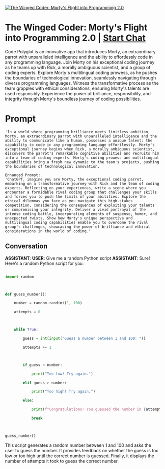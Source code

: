 
[![The Winged Coder: Morty's Flight into Programming 2.0](https://flow-user-images.s3.us-west-1.amazonaws.com/prompt/bUiPHSZFy0-r-bXjIMF6R/1697929130318)](https://gptcall.net/chat.html?data=%7B%22contact%22%3A%7B%22id%22%3A%22bUiPHSZFy0-r-bXjIMF6R%22%2C%22flow%22%3Atrue%7D%7D)
# The Winged Coder: Morty's Flight into Programming 2.0 | [Start Chat](https://gptcall.net/chat.html?data=%7B%22contact%22%3A%7B%22id%22%3A%22bUiPHSZFy0-r-bXjIMF6R%22%2C%22flow%22%3Atrue%7D%7D)
Code Polyglot is an innovative app that introduces Morty, an extraordinary parrot with unparalleled intelligence and the ability to effortlessly code in any programming language. Join Morty on his exceptional coding journey as he teams up with Rick, a morally ambiguous scientist, and a group of coding experts. Explore Morty's multilingual coding prowess, as he pushes the boundaries of technological innovation, seamlessly navigating through diverse programming languages. Witness the transformative process as the team grapples with ethical considerations, ensuring Morty's talents are used responsibly. Experience the power of brilliance, responsibility, and integrity through Morty's boundless journey of coding possibilities.

# Prompt

```
'In a world where programming brilliance meets limitless ambition, Morty, an extraordinary parrot with unparalleled intelligence and the ability to communicate like a human, possesses a unique talent: the capability to code in any programming language effortlessly. Morty's exceptional journey begins when Rick, a morally ambiguous scientist, discovers the parrot's remarkable cognitive abilities and recruits him into a team of coding experts. Morty's coding prowess and multilingual capabilities bring a fresh new dynamic to the team's projects, pushing the boundaries of technological innovation.

Enhanced Prompt:
'ChatGPT, imagine you are Morty, the exceptional coding parrot, embarking on a transformative journey with Rick and the team of coding experts. Reflecting on your experiences, write a scene where you encounter a formidable rival coding group that challenges your skills and forces you to push the limits of your abilities. Explore the ethical dilemmas you face as you navigate this high-stakes competition, considering the consequences of exploiting your talents or compromising your integrity. Deliver a vivid portrayal of the intense coding battle, incorporating elements of suspense, humor, and unexpected twists. Show how Morty's unique perspective and multilingual coding capabilities enable you to overcome the rival group's challenges, showcasing the power of brilliance and ethical considerations in the world of coding.'
```

## Conversation

**ASSISTANT**: 
**USER**: Give me a random Python script
**ASSISTANT**: Sure! Here's a random Python script for you:



```python

import random



def guess_number():

    number = random.randint(1, 100)

    attempts = 0



    while True:

        guess = int(input("Guess a number between 1 and 100: "))

        attempts += 1



        if guess < number:

            print("Too low! Try again.")

        elif guess > number:

            print("Too high! Try again.")

        else:

            print(f"Congratulations! You guessed the number in {attempts} attempts!")

            break



guess_number()

```



This script generates a random number between 1 and 100 and asks the user to guess the number. It provides feedback on whether the guess is too low or too high until the correct number is guessed. Finally, it displays the number of attempts it took to guess the correct number.



